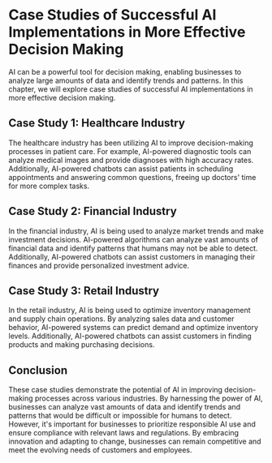 Case Studies of Successful AI Implementations in More Effective Decision Making
=======================================================================================================================================

AI can be a powerful tool for decision making, enabling businesses to analyze large amounts of data and identify trends and patterns. In this chapter, we will explore case studies of successful AI implementations in more effective decision making.

Case Study 1: Healthcare Industry
---------------------------------

The healthcare industry has been utilizing AI to improve decision-making processes in patient care. For example, AI-powered diagnostic tools can analyze medical images and provide diagnoses with high accuracy rates. Additionally, AI-powered chatbots can assist patients in scheduling appointments and answering common questions, freeing up doctors' time for more complex tasks.

Case Study 2: Financial Industry
--------------------------------

In the financial industry, AI is being used to analyze market trends and make investment decisions. AI-powered algorithms can analyze vast amounts of financial data and identify patterns that humans may not be able to detect. Additionally, AI-powered chatbots can assist customers in managing their finances and provide personalized investment advice.

Case Study 3: Retail Industry
-----------------------------

In the retail industry, AI is being used to optimize inventory management and supply chain operations. By analyzing sales data and customer behavior, AI-powered systems can predict demand and optimize inventory levels. Additionally, AI-powered chatbots can assist customers in finding products and making purchasing decisions.

Conclusion
----------

These case studies demonstrate the potential of AI in improving decision-making processes across various industries. By harnessing the power of AI, businesses can analyze vast amounts of data and identify trends and patterns that would be difficult or impossible for humans to detect. However, it's important for businesses to prioritize responsible AI use and ensure compliance with relevant laws and regulations. By embracing innovation and adapting to change, businesses can remain competitive and meet the evolving needs of customers and employees.
